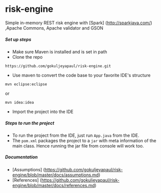 risk-engine
======

Simple in-memory REST risk engine with [Spark] (http://sparkjava.com/) ,Apache Commons, Apache validator and GSON



##### Set up steps #####

- Make sure Maven is installed and is set in path
- Clone the repo
```
https://github.com/gokuljeyapaul/risk-engine.git
```
- Use maven to convert the code base to your favorite IDE's structure
```
mvn eclipse:eclipse
```
or
```
mvn idea:idea
```
- Import the project into the IDE

##### Steps to run the project #####
- To run the project from the IDE, just run `App.java` from the IDE.
- The `pom.xml` packages the project to a `jar` with meta information of the main class. Hence running the jar file from console will work too.


##### Documentation #####
- [Assumptions] (https://github.com/gokuljeyapaul/risk-engine/blob/master/docs/assumptions.md)
- [References] (https://github.com/gokuljeyapaul/risk-engine/blob/master/docs/references.md)


